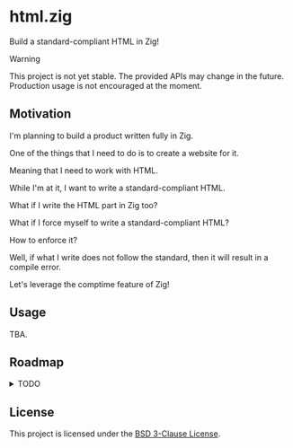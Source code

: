 # html.zig

Build a standard-compliant HTML in Zig!

> [!WARNING]
> This project is not yet stable. The provided APIs may change in the future.
> Production usage is not encouraged at the moment.

## Motivation

I'm planning to build a product written fully in Zig.

One of the things that I need to do is to create a website for it.

Meaning that I need to work with HTML.

While I'm at it, I want to write a standard-compliant HTML.

What if I write the HTML part in Zig too?

What if I force myself to write a standard-compliant HTML?

How to enforce it?

Well, if what I write does not follow the standard, then it will result in a compile error.

Let's leverage the comptime feature of Zig!

## Usage

TBA.

## Roadmap

<details>
<summary>TODO</summary>

- [x] building blocks
  - [x] attribute
  - [x] data attribute
  - [x] interactive attribute
  - [x] element
  - [x] void element
  - [x] raw text
- [x] element construct
  - [x] comment tag
  - [x] html tag
  - [x] head tag
  - [x] meta tag
  - [x] title tag
  - [x] base tag
  - [x] link tag
  - [x] style tag
  - [x] body tag
  - [x] article tag
  - [x] section tag
  - [x] nav tag
  - [x] aside tag
  - [x] h1 tag
  - [x] h2 tag
  - [x] h3 tag
  - [x] h4 tag
  - [x] h5 tag
  - [x] h6 tag
  - [x] hgroup tag
  - [x] header tag
  - [x] footer tag
  - [x] address tag
  - [x] p tag
  - [x] hr tag
  - [x] pre tag
  - [x] blockquote tag
  - [x] ol tag
  - [x] ul tag
  - [x] menu tag
  - [x] li tag
  - [x] dl tag
  - [x] dt tag
  - [x] dd tag
  - [x] figure tag
  - [x] figcaption tag
  - [x] main tag
  - [x] search tag
  - [x] div tag
  - [x] a tag
  - [x] em tag
  - [x] strong tag
  - [x] small tag
  - [x] s tag
  - [x] cite tag
  - [x] q tag
  - [x] dfn tag
  - [x] abbr tag
  - [x] ruby tag
  - [x] rt tag
  - [x] rp tag
  - [x] data tag
  - [x] time tag
  - [x] code tag
  - [x] var tag
  - [x] samp tag
  - [x] kbd tag
  - [x] sub tag
  - [x] sup tag
  - [x] i tag
  - [x] b tag
  - [x] u tag
  - [x] mark tag
  - [x] bdi tag
  - [x] bdo tag
  - [x] span tag
  - [x] br tag
  - [x] wbr tag
  - [x] ins tag
  - [x] del tag
  - [x] picture tag
  - [x] source tag
  - [x] img tag
  - [x] iframe tag
  - [x] embed tag
  - [x] object tag
  - [x] video tag
  - [x] track tag
  - [x] audio tag
  - [x] map tag
  - [x] area tag
  - [x] param tag
  - [x] table tag
  - [x] caption tag
  - [x] colgroup tag
  - [x] col tag
  - [x] tbody tag
  - [x] thead tag
  - [x] tfoot tag
  - [x] tr tag
  - [x] td tag
  - [x] th tag
  - [x] form tag
  - [x] label tag
  - [x] input tag
  - [x] button tag
  - [x] select tag
  - [x] datalist tag
  - [x] optgroup tag
  - [x] option tag
  - [x] textarea tag
  - [x] output tag
  - [x] progress tag
  - [x] meter tag
  - [x] fieldset tag
  - [x] legend tag
  - [x] details tag
  - [x] summary tag
  - [x] script tag
  - [x] noscript tag
  - [x] template tag
  - [x] slot tag
  - [x] canvas tag
- [ ] standard compliance validation
  - [x] attribute name
  - [x] attribute value
  - [x] element name
  - [ ] html element validation
  - [ ] head element validation
  - [ ] meta element validation
  - [ ] title element validation
  - [ ] base element validation
  - [ ] link element validation
  - [ ] style element validation
  - [ ] body element validation
  - [ ] article element validation
  - [ ] section element validation
  - [ ] nav element validation
  - [ ] aside element validation
  - [ ] h1 element validation
  - [ ] h2 element validation
  - [ ] h3 element validation
  - [ ] h4 element validation
  - [ ] h5 element validation
  - [ ] h6 element validation
  - [ ] hgroup element validation
  - [ ] header element validation
  - [ ] footer element validation
  - [ ] address element validation
  - [ ] p element validation
  - [ ] hr element validation
  - [ ] pre element validation
  - [ ] blockquote element validation
  - [ ] ol element validation
  - [ ] ul element validation
  - [ ] menu element validation
  - [ ] li element validation
  - [ ] dl element validation
  - [ ] dt element validation
  - [ ] dd element validation
  - [ ] figure element validation
  - [ ] figcaption element validation
  - [ ] main element validation
  - [ ] search element validation
  - [ ] div element validation
  - [ ] a element validation
  - [ ] em element validation
  - [ ] strong element validation
  - [ ] small element validation
  - [ ] s element validation
  - [ ] cite element validation
  - [ ] q element validation
  - [ ] dfn element validation
  - [ ] abbr element validation
  - [ ] ruby element validation
  - [ ] rt element validation
  - [ ] rp element validation
  - [ ] data element validation
  - [ ] time element validation
  - [ ] code element validation
  - [ ] var element validation
  - [ ] samp element validation
  - [ ] kbd element validation
  - [ ] sub element validation
  - [ ] sup element validation
  - [ ] i element validation
  - [ ] b element validation
  - [ ] u element validation
  - [ ] mark element validation
  - [ ] bdi element validation
  - [ ] bdo element validation
  - [ ] span element validation
  - [ ] br element validation
  - [ ] wbr element validation
  - [ ] ins element validation
  - [ ] del element validation
  - [ ] picture element validation
  - [ ] source element validation
  - [ ] img element validation
  - [ ] iframe element validation
  - [ ] embed element validation
  - [ ] object element validation
  - [ ] video element validation
  - [ ] track element validation
  - [ ] audio element validation
  - [ ] map element validation
  - [ ] area element validation
  - [ ] param element validation
  - [ ] table element validation
  - [ ] caption element validation
  - [ ] colgroup element validation
  - [ ] col element validation
  - [ ] tbody element validation
  - [ ] thead element validation
  - [ ] tfoot element validation
  - [ ] tr element validation
  - [ ] td element validation
  - [ ] th element validation
  - [ ] form element validation
  - [ ] label element validation
  - [ ] input element validation
  - [ ] button element validation
  - [ ] select element validation
  - [ ] datalist element validation
  - [ ] optgroup element validation
  - [ ] option element validation
  - [ ] textarea element validation
  - [ ] output element validation
  - [ ] progress element validation
  - [ ] meter element validation
  - [ ] fieldset element validation
  - [ ] legend element validation
  - [ ] details element validation
  - [ ] summary element validation
  - [ ] script element validation
  - [ ] noscript element validation
  - [ ] template element validation
  - [ ] slot element validation
  - [ ] canvas element validation
- [ ] foreign elm support
  - [ ] native css
  - [ ] native svg
  - [ ] native mathml 
- [ ] formatting
  - [ ] pretty print
</details>

## License

This project is licensed under the [BSD 3-Clause License](LICENSE).
